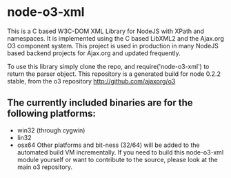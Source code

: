 # node-o3-xml

This is a C based W3C-DOM XML Library for NodeJS with XPath and namespaces. It is implemented using the C based LibXML2 and the Ajax.org O3 component system. This project is used in production in many NodeJS based backend projects for Ajax.org and updated frequently. 

To use this library simply clone the repo, and require('node-o3-xml') to return the parser object.
This repository is a generated build for node 0.2.2 stable, from the o3 repository http://github.com/ajaxorg/o3
## The currently included binaries are for the following platforms:
* win32 (through cygwin)
* lin32 
* osx64
Other platforms and bit-ness (32/64) will be added to the automated build VM incrementally.
If you need to build this node-o3-xml module yourself or want to contribute to the source, please look at the main o3 repository.
